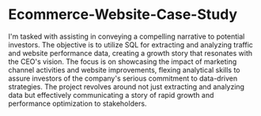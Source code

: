 # Ecommerce-Website-Case-Study

I'm tasked with assisting in conveying a compelling narrative to potential investors. The objective is to utilize SQL for extracting and analyzing traffic and website performance data, creating a growth story that resonates with the CEO's vision. The focus is on showcasing the impact of marketing channel activities and website improvements, flexing analytical skills to assure investors of the company's serious commitment to data-driven strategies. The project revolves around not just extracting and analyzing data but effectively communicating a story of rapid growth and performance optimization to stakeholders.
